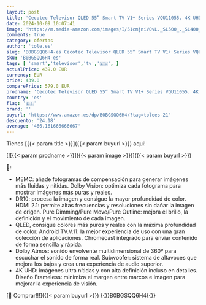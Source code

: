```yaml
---
layout: post
title: 'Cecotec Televisor QLED 55” Smart TV V1+ Series VQU11055. 4K UHD  Android 11  Frameless  MEMC  Dolby Vision y Atmos  HDR10  Wide Color Gamut 96%  2 Altavoces 10W y Subwoofer 12W  2 Mandos  2023'
date: 2024-10-09 10:07:41
image: 'https://m.media-amazon.com/images/I/51cmjniVOvL._SL500_._SL400_.jpg'
comments: true
category: ofertas
author: 'tole.es'
slug: 'B0BGSQQ6H4-es Cecotec Televisor QLED 55” Smart TV V1+ Series VQU11055....'
sku: 'B0BGSQQ6H4-es'
tags: [ 'smart','televisor','tv','🇪🇸', ]
actualPrice: 439.0 EUR
currency: EUR
price: 439.0
comparePrice: 579.0 EUR
prodname: 'Cecotec Televisor QLED 55” Smart TV V1+ Series VQU11055. 4K UHD  Android 11  Frameless  MEMC  Dolby Vision y Atmos  HDR10  Wide Color Gamut 96%  2 Altavoces 10W y Subwoofer 12W  2 Mandos  2023'
country: 'es'
flag: '🇪🇸'
brand: ''
buyurl: 'https://www.amazon.es/dp/B0BGSQQ6H4/?tag=tolees-21'
descuento: '24.18'
average: '466.161666666667'
---
```


Tienes [{{< param title >}}]({{< param buyurl >}}) aqui!

[![{{< param prodname >}}]({{< param image >}})]({{< param buyurl >}})

🔎:

- MEMC: añade fotogramas de compensación para generar imágenes más fluidas y nítidas. Dolby Vision: optimiza cada fotograma para mostrar imágenes más puras y reales.
- DR10: procesa la imagen y consigue la mayor profundidad de color. HDMI 2.1: permite altas frecuencias y resoluciones sin dañar la imagen de origen. Pure Dimming/Pure Move/Pure Outline: mejora el brillo, la definición y el movimiento de cada imagen.
- QLED, consigue colores más puros y reales con la máxima profundidad de color. Android TV.V.11: la mejor experiencia de uso con una gran colección de aplicaciones. Chromecast integrado para enviar contenido de forma sencilla y rápida.
- Dolby Atmos: sonido envolvente multidimensional de 360º para escuchar el sonido de forma real. Subwoofer: sistema de altavoces que mejora los bajos y crea una experiencia de audio superior.
- 4K UHD: imágenes ultra nítidas y con alta definición incluso en detalles. Diseño Frameless: minimiza el margen entre marcos e imagen para mejorar la experiencia de visión.

[🛒 Comprar!!!]({{< param buyurl >}})
{{<world>}}B0BGSQQ6H4{{</world>}}
